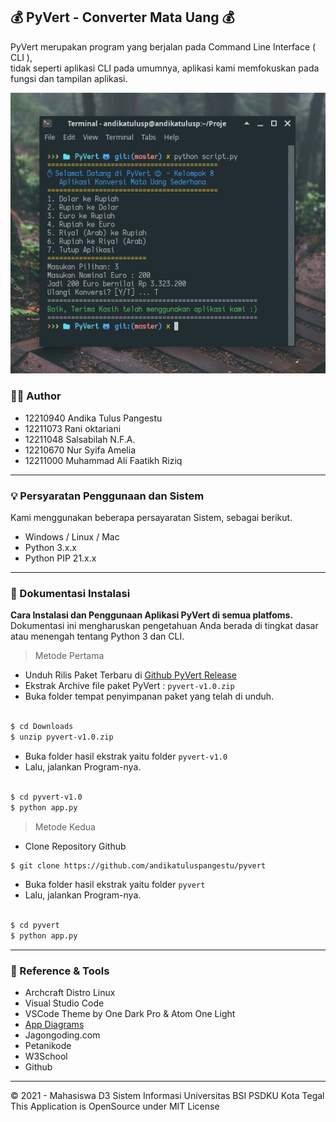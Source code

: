 ## 💰 PyVert - Converter Mata Uang 💰

PyVert merupakan program yang berjalan pada Command Line Interface ( CLI ),  
tidak seperti aplikasi CLI pada umumnya, aplikasi kami memfokuskan pada  
fungsi dan tampilan aplikasi.

![](https://raw.githubusercontent.com/andikatuluspangestu/pyvert/main/assets/Screenshot_2021-10-29_16-32-35.png?token=AOZB7ZO7A65UFGK7OKQKAP3BTBNIK)

### 🕵️‍♂️ Author
- 12210940 Andika Tulus Pangestu        
- 12211073 Rani oktariani               
- 12211048 Salsabilah N.F.A.           
- 12210670 Nur Syifa Amelia             
- 12211000 Muhammad Ali Faatikh Riziq 

---

### 💡 Persyaratan Penggunaan dan Sistem

Kami menggunakan beberapa persayaratan Sistem, sebagai berikut.

- Windows / Linux / Mac
- Python 3.x.x
- Python PIP 21.x.x

---

### 🚀 Dokumentasi Instalasi

**Cara Instalasi dan Penggunaan Aplikasi PyVert di semua platfoms.**  
Dokumentasi ini mengharuskan pengetahuan Anda berada di tingkat dasar atau menengah tentang Python 3 dan CLI.

> Metode Pertama

- Unduh Rilis Paket Terbaru di [Github PyVert Release]()
- Ekstrak Archive file paket PyVert : ``pyvert-v1.0.zip``
- Buka folder tempat penyimpanan paket yang telah di unduh.

```bash

$ cd Downloads
$ unzip pyvert-v1.0.zip

```

- Buka folder hasil ekstrak yaitu folder ``pyvert-v1.0``
- Lalu, jalankan Program-nya.

```bash

$ cd pyvert-v1.0
$ python app.py

```

> Metode Kedua

- Clone Repository Github

```bash
$ git clone https://github.com/andikatuluspangestu/pyvert
```

- Buka folder hasil ekstrak yaitu folder ``pyvert``
- Lalu, jalankan Program-nya.

```bash

$ cd pyvert
$ python app.py

```
---

### 🔭 Reference & Tools
- Archcraft Distro Linux
- Visual Studio Code
- VSCode Theme by One Dark Pro & Atom One Light
- [App Diagrams](https://app.diagrams.net/)
- Jagongoding.com
- Petanikode
- W3School
- Github

---

&copy; 2021 - Mahasiswa D3 Sistem Informasi Universitas BSI PSDKU Kota Tegal  
This Application is OpenSource under MIT License
